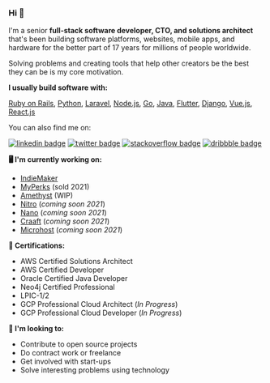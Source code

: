 ### Hi 👋

I'm a senior **full-stack software developer, CTO, and solutions architect** that's been building software platforms, websites, mobile apps, and hardware for the better part of 17 years for millions of people worldwide.

Solving problems and creating tools that help other creators be the best they can be is my core motivation.

**I usually build software with:**

[Ruby on Rails](https://rubyonrails.org), [Python](https://www.python.org), [Laravel](https://laravel.com), [Node.js](https://nodejs.org/en), [Go](https://golang.org), [Java](https://www.java.com/en), [Flutter](https://flutter.dev), [Django](https://www.djangoproject.com), [Vue.js](https://vuejs.org), [React.js](React.js)

You can also find me on: 

[![linkedin badge](https://img.shields.io/badge/Sean_Nieuwoudt-30302f?style=flat&logo=linkedin)](https://www.linkedin.com/in/seannieuwoudt)
[![twitter badge](https://img.shields.io/badge/@ghstcode-30302f?style=flat&logo=twitter)](https://twitter.com/ghstcode)
[![stackoverflow badge](https://img.shields.io/badge/ghstcode-30302f?style=flat&logo=stackoverflow)](https://stackoverflow.com/users/482842/ghstcode)
[![dribbble badge](https://img.shields.io/badge/ghstcode-30302f?style=flat&logo=dribbble)](https://dribbble.com/ghstcode)

**🖥 I'm currently working on:** 

- [IndieMaker](https://indiemaker.co)
- [MyPerks](https://myperks.co.za) (sold 2021)
- [Amethyst](https://github.com/amethyst-framework) (WIP)
- [Nitro](https://nitro.sh) (_coming soon 2021_)
- [Nano](https://nano.sh) (_coming soon 2021_)
- [Craaft](https://craaft.io) (_coming soon 2021_)
- [Microhost](https://microhost.dev) (_coming soon 2021_)

**🦠 Certifications:**

- AWS Certified Solutions Architect
- AWS Certified Developer 
- Oracle Certified Java Developer
- Neo4j Certified Professional
- LPIC-1/2
- GCP Professional Cloud Architect (_In Progress_)
- GCP Professional Cloud Developer (_In Progress_)

**🤼 I'm looking to:**

- Contribute to open source projects 
- Do contract work or freelance
- Get involved with start-ups
- Solve interesting problems using technology
